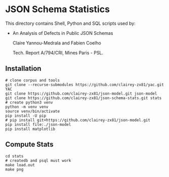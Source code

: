 # JSON Schema Statistics

This directory contains Shell, Python and SQL scripts used by:

- An Analysis of Defects in Public JSON Schemas

  Claire Yannou-Medrala and Fabien Coelho

  Tech. Report A/794/CRI, Mines Paris - PSL.

## Installation

```shell
# clone corpus and tools
git clone --recurse-submodules https://github.com/clairey-zx81/yac.git YAC
git clone https://github.com/clairey-zx81/json-model.git json-model
git clone https://github.com/clairey-zx81/json-schema-stats.git stats
# create python3 venv
python -m venv venv
source venv/bin/activate
pip install -U pip
# pip install git+https://github.com/clairey-zx81/json-model.git
pip install file:./json-model
pip install matplotlib
```

## Compute Stats

```shell
cd stats
# createdb and psql must work
make load.out
make png
```
